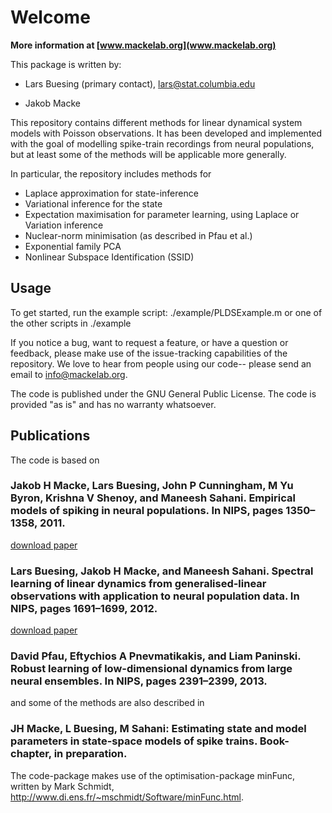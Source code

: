 # Welcome

**More information at [www.mackelab.org](www.mackelab.org)**

This package is written by: 

* Lars Buesing (primary contact), lars@stat.columbia.edu 

* Jakob Macke


This repository contains different methods for linear dynamical system models with Poisson observations. It has been developed and implemented with the goal of modelling spike-train recordings from neural populations, but at least some of the methods will be applicable more generally. 

In particular, the repository includes methods for

* Laplace approximation for state-inference
* Variational inference for the state
* Expectation maximisation for parameter learning, using Laplace or Variation inference
* Nuclear-norm minimisation (as described in Pfau et al.)
* Exponential family PCA
* Nonlinear Subspace Identification (SSID)
 
## Usage

To get started, run the example script: ./example/PLDSExample.m
or one of the other scripts in ./example


If you notice a bug, want to request a feature, or have a question or feedback, please make use of the issue-tracking capabilities of the repository. We love to hear from people using our code-- please send an email to info@mackelab.org.

The code is published under the GNU General Public License. The code is provided "as is" and has no warranty whatsoever. 

## Publications

The code is based on 

### Jakob H Macke, Lars Buesing, John P Cunningham, M Yu Byron, Krishna V Shenoy, and Maneesh Sahani. Empirical models of spiking in neural populations. In NIPS, pages 1350–1358, 2011.

[download paper](https://bitbucket.org/mackelab/pop_spike_dyn/downloads/Macke_Buesing_2012_Empirical.pdf)

### Lars Buesing, Jakob H Macke, and Maneesh Sahani. Spectral learning of linear dynamics from generalised-linear observations with application to neural population data. In NIPS, pages 1691–1699, 2012.

[download paper](https://bitbucket.org/mackelab/pop_spike_dyn/downloads/Buesing_Macke_2013_PLSID.pdf)

### David Pfau, Eftychios A Pnevmatikakis, and Liam Paninski. Robust learning of low-dimensional dynamics from large neural ensembles. In NIPS, pages 2391–2399, 2013.

and some of the methods are also described in 

### JH Macke, L Buesing, M Sahani: Estimating state and model parameters in state-space models of spike trains. Book-chapter, in preparation.

The code-package makes use of the optimisation-package minFunc, written by Mark Schmidt,
http://www.di.ens.fr/~mschmidt/Software/minFunc.html.